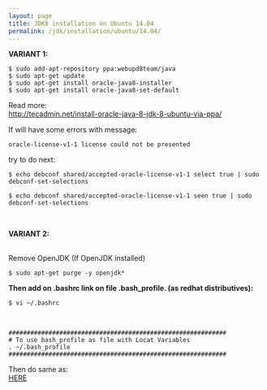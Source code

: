 ```yaml
---
layout: page
title: JDK8 installation on Ubuntu 14.04
permalink: /jdk/installation/ubuntu/14.04/
---
```



**VARIANT 1:**

    $ sudo add-apt-repository ppa:webupd8team/java
    $ sudo apt-get update
    $ sudo apt-get install oracle-java8-installer
    $ sudo apt-get install oracle-java8-set-default

Read more:  
http://tecadmin.net/install-oracle-java-8-jdk-8-ubuntu-via-ppa/


If will have some errors with message:

    oracle-license-v1-1 license could not be presented


try to do next:

    $ echo debconf shared/accepted-oracle-license-v1-1 select true | sudo debconf-set-selections

    $ echo debconf shared/accepted-oracle-license-v1-1 seen true | sudo debconf-set-selections


<br/>

**VARIANT 2:**

<br/>
Remove OpenJDK (If OpenJDK installed)<br/>

    $ sudo apt-get purge -y openjdk*


**Then add on .bashrc link on file .bash_profile.
(as redhat distributives):**


    $ vi ~/.bashrc

<br/>

    ############################################################
    # To use bash_profile as file with Locat Variables
    . ~/.bash_profile
    ############################################################


Then do same as:<br/>
<a href="/install/jdk/8/linux/centos/6/x64/">HERE</a>
